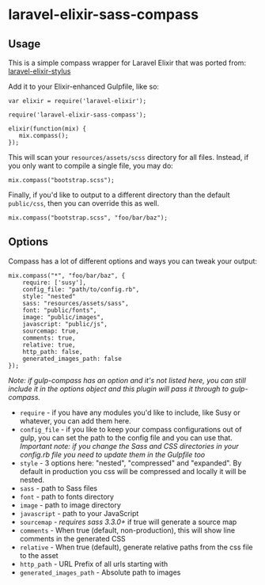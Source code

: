 laravel-elixir-sass-compass
======================

## Usage
This is a simple compass wrapper for Laravel Elixir that was ported from: [laravel-elixir-stylus](https://github.com/JeffreyWay/laravel-elixir-stylus)

Add it to your Elixir-enhanced Gulpfile, like so:

```
var elixir = require('laravel-elixir');

require('laravel-elixir-sass-compass');

elixir(function(mix) {
   mix.compass();
});
```

This will scan your `resources/assets/scss` directory for all files. Instead, if you only want to compile a single file, you may do:

```
mix.compass("bootstrap.scss");
```

Finally, if you'd like to output to a different directory than the default `public/css`, then you can override this as well.

```
mix.compass("bootstrap.scss", "foo/bar/baz");
```

## Options

Compass has a lot of different options and ways you can tweak your output:

```
mix.compass("*", "foo/bar/baz", {
    require: ['susy'],
    config_file: "path/to/config.rb",
    style: "nested"
    sass: "resources/assets/sass",
    font: "public/fonts",
    image: "public/images",
    javascript: "public/js",
    sourcemap: true,
    comments: true,
    relative: true,
    http_path: false,
    generated_images_path: false
});
```
*Note: if gulp-compass has an option and it's not listed here, you can still include it in the options object and this plugin will pass it through to gulp-compass.*

* `require` - if you have any modules you'd like to include, like Susy or whatever, you can add them here.
* `config_file` - if you like to keep your compass configurations out of gulp, you can set the path to the config file and you can use that.  *Important note: if you change the Sass and CSS directories in your config.rb file you need to update them in the Gulpfile too*
* `style` - 3 options here: "nested", "compressed" and "expanded".  By default in production you css will be compressed and locally it will be nested.
* `sass` - path to Sass files
* `font` - path to fonts directory
* `image` - path to image directory
* `javascript` - path to your JavaScript
* `sourcemap` - *requires sass 3.3.0+* if true will generate a source map 
* `comments` - When true (default, non-production), this will show line comments in the generated CSS 
* `relative` - When true (default), generate relative paths from the css file to the asset
* `http_path` - URL Prefix of all urls starting with 
* `generated_images_path` - Absolute path to images